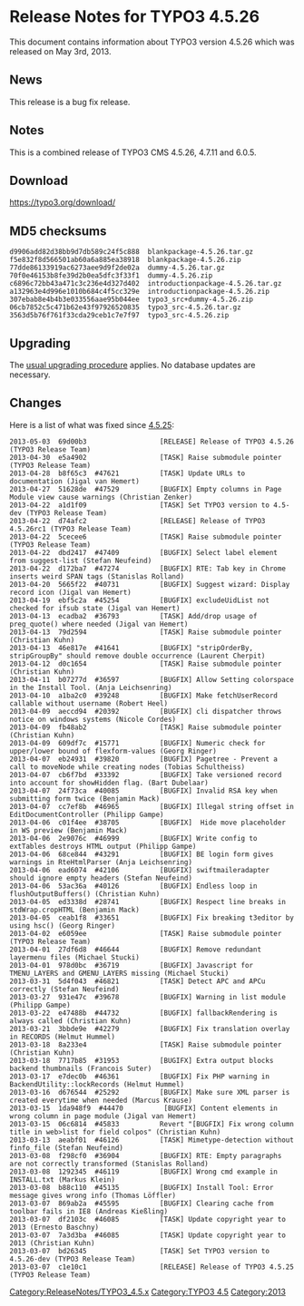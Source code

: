 Release Notes for TYPO3 4.5.26
==============================

This document contains information about TYPO3 version 4.5.26 which was
released on May 3rd, 2013.

News
----

This release is a bug fix release.

Notes
-----

This is a combined release of TYPO3 CMS 4.5.26, 4.7.11 and 6.0.5.

Download
--------

<https://typo3.org/download/>

MD5 checksums
-------------

    d9906add82d38bb9d7db589c24f5c888  blankpackage-4.5.26.tar.gz
    f5e832f8d566501ab60a6a885ea38918  blankpackage-4.5.26.zip
    77dde86133919ac6273aee9d9f2de02a  dummy-4.5.26.tar.gz
    70f0e46153b8fe39d2b0ea5dfc3f33f1  dummy-4.5.26.zip
    c6896c72bb43a471c3c236e4d327d402  introductionpackage-4.5.26.tar.gz
    a132963e4d996e1010b684c4f5cc329e  introductionpackage-4.5.26.zip
    307ebab8e4b4b3e033556aae95b044ee  typo3_src+dummy-4.5.26.zip
    06cb7852c5c471b62e43f97926520835  typo3_src-4.5.26.tar.gz
    3563d5b76f761f33cda29ceb1c7e7f97  typo3_src-4.5.26.zip

Upgrading
---------

The [usual upgrading
procedure](https://docs.typo3.org/typo3cms/InstallationGuide/) applies.
No database updates are necessary.

Changes
-------

Here is a list of what was fixed since
[4.5.25](TYPO3_4.5.25 "wikilink"):

    2013-05-03  69d00b3                  [RELEASE] Release of TYPO3 4.5.26 (TYPO3 Release Team)
    2013-04-30  e5a4902                  [TASK] Raise submodule pointer (TYPO3 Release Team)
    2013-04-28  b8f65c3  #47621          [TASK] Update URLs to documentation (Jigal van Hemert)
    2013-04-27  51628de  #47529          [BUGFIX] Empty columns in Page Module view cause warnings (Christian Zenker)
    2013-04-22  a1d1f09                  [TASK] Set TYPO3 version to 4.5-dev (TYPO3 Release Team)
    2013-04-22  d74afc2                  [RELEASE] Release of TYPO3 4.5.26rc1 (TYPO3 Release Team)
    2013-04-22  5cecee6                  [TASK] Raise submodule pointer (TYPO3 Release Team)
    2013-04-22  dbd2417  #47409          [BUGFIX] Select label element from suggest-list (Stefan Neufeind)
    2013-04-22  d172ba7  #47274          [BUGFIX] RTE: Tab key in Chrome inserts weird SPAN tags (Stanislas Rolland)
    2013-04-20  5665f22  #40731          [BUGFIX] Suggest wizard: Display record icon (Jigal van Hemert)
    2013-04-19  ebf5c2a  #45254          [BUGFIX] excludeUidList not checked for ifsub state (Jigal van Hemert)
    2013-04-13  ecadba2  #36793          [TASK] Add/drop usage of preg_quote() where needed (Jigal van Hemert)
    2013-04-13  79d2594                  [TASK] Raise submodule pointer (Christian Kuhn)
    2013-04-13  46e817e  #41641          [BUGFIX] "stripOrderBy, stripGroupBy" should remove double occurrence (Laurent Cherpit)
    2013-04-12  d0c1654                  [TASK] Raise submodule pointer (Christian Kuhn)
    2013-04-11  b07277d  #36597          [BUGFIX] Allow Setting colorspace in the Install Tool. (Anja Leichsenring)
    2013-04-10  a1ba2c0  #39248          [BUGFIX] Make fetchUserRecord callable without username (Robert Heel)
    2013-04-09  aeccd94  #20392          [BUGFIX] cli dispatcher throws notice on windows systems (Nicole Cordes)
    2013-04-09  fb48ab2                  [TASK] Raise submodule pointer (Christian Kuhn)
    2013-04-09  609df7c  #15771          [BUGFIX] Numeric check for upper/lower bound of flexform-values (Georg Ringer)
    2013-04-07  eb24931  #39820          [BUGFIX] Pagetree - Prevent a call to moveNode while creating nodes (Tobias Schultheiss)
    2013-04-07  cb6f7bd  #33392          [BUGFIX] Take versioned record into account for showHidden flag. (Bart Dubelaar)
    2013-04-07  24f73ca  #40085          [BUGFIX] Invalid RSA key when submitting form twice (Benjamin Mack)
    2013-04-07  cc7ef8b  #46965          [BUGFIX] Illegal string offset in EditDocumentController (Philipp Gampe)
    2013-04-06  c01f4ee  #38705          [BUGFIX]  Hide move placeholder in WS preview (Benjamin Mack)
    2013-04-06  2e9076c  #46999          [BUGFIX] Write config to extTables destroys HTML output (Philipp Gampe)
    2013-04-06  68ce844  #43291          [BUGFIX] BE login form gives warnings in RteHtmlParser (Anja Leichsenring)
    2013-04-06  ead6074  #42106          [BUGFIX] swiftmaileradapter should ignore empty headers (Stefan Neufeind)
    2013-04-06  53ac36a  #40126          [BUGFIX] Endless loop in flushOutputBuffers() (Christian Kuhn)
    2013-04-05  ed3338d  #28741          [BUGFIX] Respect line breaks in stdWrap.cropHTML (Benjamin Mack)
    2013-04-05  ceab1f8  #33651          [BUGFIX] Fix breaking t3editor by using hsc() (Georg Ringer)
    2013-04-02  e6059ee                  [TASK] Raise submodule pointer (TYPO3 Release Team)
    2013-04-01  27df6d8  #46644          [BUGFIX] Remove redundant layermenu files (Michael Stucki)
    2013-04-01  978d0bc  #36719          [BUGFIX] Javascript for TMENU_LAYERS and GMENU_LAYERS missing (Michael Stucki)
    2013-03-31  5d4f043  #46821          [TASK] Detect APC and APCu correctly (Stefan Neufeind)
    2013-03-27  931e47c  #39678          [BUGFIX] Warning in list module (Philipp Gampe)
    2013-03-22  e47488b  #44732          [BUGFIX] fallbackRendering is always called (Christian Kuhn)
    2013-03-21  3bbde9e  #42279          [BUGFIX] Fix translation overlay in RECORDS (Helmut Hummel)
    2013-03-18  8a233e4                  [TASK] Raise submodule pointer (Christian Kuhn)
    2013-03-18  7717b85  #31953          [BUGIFX] Extra output blocks backend thumbnails (Francois Suter)
    2013-03-17  e7dec0b  #46361          [BUGFIX] Fix PHP warning in BackendUtility::lockRecords (Helmut Hummel)
    2013-03-16  d676544  #25292          [BUGFIX] Make sure XML parser is created everytime when needed (Marcus Krause)
    2013-03-15  1da948f9  #44470          [BUGFIX] Content elements in wrong column in page module (Jigal van Hemert)
    2013-03-15  06c6814  #45833          Revert "[BUGFIX] Fix wrong column title in web>list for field colpos" (Christian Kuhn)
    2013-03-13  aeabf01  #46126          [TASK] Mimetype-detection without finfo_file (Stefan Neufeind)
    2013-03-08  f298cf0  #36904          [BUGFIX] RTE: Empty paragraphs are not correctly transformed (Stanislas Rolland)
    2013-03-08  1292345  #46119          [BUGFIX] Wrong cmd example in INSTALL.txt (Markus Klein)
    2013-03-08  b88c110  #45135          [BUGFIX] Install Tool: Error message gives wrong info (Thomas Löffler)
    2013-03-07  869ab2a  #45595          [BUGFIX] Clearing cache from toolbar fails in IE8 (Andreas Kießling)
    2013-03-07  df2103c  #46085          [TASK] Update copyright year to 2013 (Ernesto Baschny)
    2013-03-07  7a3d3ba  #46085          [TASK] Update copyright year to 2013 (Christian Kuhn)
    2013-03-07  bd26345                  [TASK] Set TYPO3 version to 4.5.26-dev (TYPO3 Release Team)
    2013-03-07  c1e10c1                  [RELEASE] Release of TYPO3 4.5.25 (TYPO3 Release Team)

<Category:ReleaseNotes/TYPO3_4.5.x> [Category:TYPO3
4.5](Category:TYPO3_4.5 "wikilink") <Category:2013>
